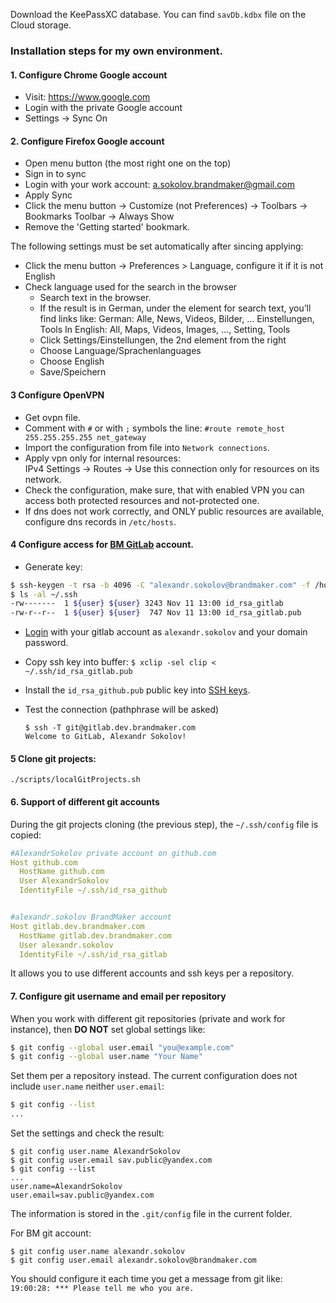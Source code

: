 Download the KeePassXC database. You can find `savDb.kdbx` file on the Cloud storage.

### Installation steps for my own environment.

#### 1. Configure Chrome Google account

- Visit: https://www.google.com
- Login with the private Google account
- Settings -> Sync On

#### 2. Configure Firefox Google account

- Open menu button (the most right one on the top)
- Sign in to sync
- Login with your work account: a.sokolov.brandmaker@gmail.com
- Apply Sync
- Click the menu button -> Customize (not Preferences) -> Toolbars -> Bookmarks Toolbar -> Always Show
- Remove the 'Getting started' bookmark.

The following settings must be set automatically after sincing applying:

- Click the menu button -> Preferences > Language, configure it if it is not English
- Check language used for the search in the browser
  - Search text in the browser.
  - If the result is in German, under the element for search text, you’ll find links like:
    German: Alle, News, Videos, Bilder, … Einstellungen, Tools
    In English: All, Maps, Videos, Images, …, Setting, Tools
  - Click Settings/Einstellungen, the 2nd element from the right
  - Choose Language/Sprachenlanguages
  - Choose English
  - Save/Speichern
  
#### 3 Configure OpenVPN

- Get ovpn file.
- Comment with `#` or with `;` symbols the line: `#route remote_host 255.255.255.255 net_gateway`
- Import the configuration from file into `Network connections`.
- Apply vpn only for internal resources:  
  IPv4 Settings -> Routes -> Use this connection only for resources on its network.
- Check the configuration, make sure, that with enabled VPN you can access both protected resources
  and not-protected one.
- If dns does not work correctly, and ONLY public resources are available, configure dns records in `/etc/hosts`.

#### 4 Configure access for [BM GitLab](gitlab.dev.brandmaker.com) account.

- Generate key:
```bash
$ ssh-keygen -t rsa -b 4096 -C "alexandr.sokolov@brandmaker.com" -f /home/${user}/.ssh/id_rsa_gitlab 
$ ls -al ~/.ssh
-rw-------  1 ${user} ${user} 3243 Nov 11 13:00 id_rsa_gitlab
-rw-r--r--  1 ${user} ${user}  747 Nov 11 13:00 id_rsa_gitlab.pub
```

- [Login](https://gitlab.dev.brandmaker.com) with your gitlab account as `alexandr.sokolov` and your domain password.

- Copy ssh key into buffer: `$ xclip -sel clip < ~/.ssh/id_rsa_gitlab.pub`

- Install the `id_rsa_github.pub` public key into [SSH keys](https://gitlab.dev.brandmaker.com/profile/keys).

- Test the connection (pathphrase will be asked)
    ```
    $ ssh -T git@gitlab.dev.brandmaker.com
    Welcome to GitLab, Alexandr Sokolov!
    ```
  
#### 5 Clone git projects:

`./scripts/localGitProjects.sh`

#### 6.  Support of different git accounts

During the git projects cloning (the previous step), the `~/.ssh/config` file is copied:
```yaml
#AlexandrSokolov private account on github.com
Host github.com
  HostName github.com
  User AlexandrSokolov
  IdentityFile ~/.ssh/id_rsa_github


#alexandr.sokolov BrandMaker account
Host gitlab.dev.brandmaker.com
  HostName gitlab.dev.brandmaker.com
  User alexandr.sokolov
  IdentityFile ~/.ssh/id_rsa_gitlab
```

It allows you to use different accounts and ssh keys per a repository.


#### 7.  Configure git username and email per repository

When you work with different git repositories (private and work for instance),
then **DO NOT** set global settings like:
```bash
$ git config --global user.email "you@example.com" 
$ git config --global user.name "Your Name"
```

Set them per a repository instead.
The current configuration does not include `user.name` neither `user.email`:
```bash
$ git config --list
...
```
Set the settings and check the result:
```
$ git config user.name AlexandrSokolov
$ git config user.email sav.public@yandex.com
$ git config --list
...
user.name=AlexandrSokolov
user.email=sav.public@yandex.com
```
The information is stored in the `.git/config` file in the current folder.

For BM git account:
```
$ git config user.name alexandr.sokolov
$ git config user.email alexandr.sokolov@brandmaker.com
```
You should configure it each time you get a message from git like:
```19:00:28: *** Please tell me who you are.```